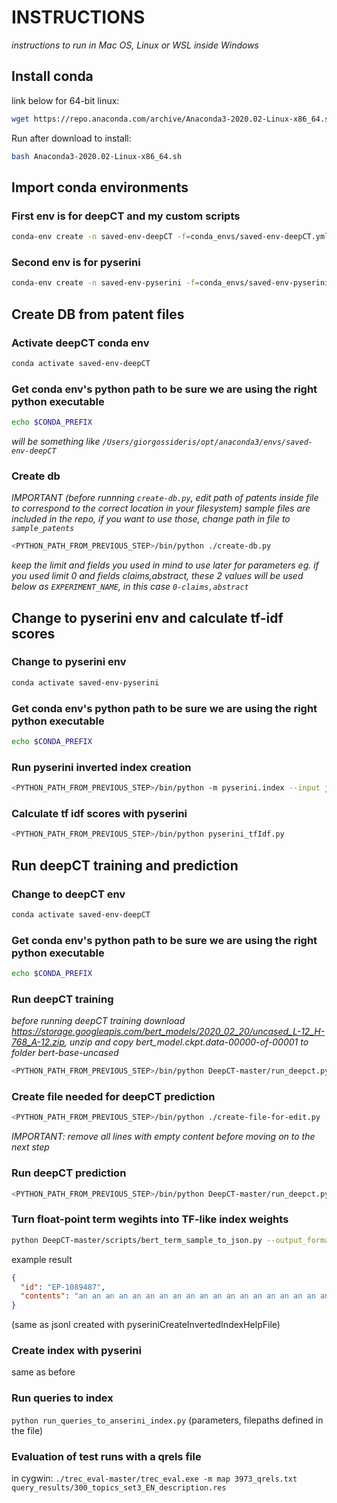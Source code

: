 # INSTRUCTIONS

_instructions to run in Mac OS, Linux or WSL inside Windows_

## Install conda

link below for 64-bit linux:

```bash
wget https://repo.anaconda.com/archive/Anaconda3-2020.02-Linux-x86_64.sh
```

Run after download to install:

```bash
bash Anaconda3-2020.02-Linux-x86_64.sh
```

## Import conda environments

### First env is for deepCT and my custom scripts

```bash
conda-env create -n saved-env-deepCT -f=conda_envs/saved-env-deepCT.yml
```

### Second env is for pyserini

```bash
conda-env create -n saved-env-pyserini -f=conda_envs/saved-env-pyserini.yml
```

## Create DB from patent files

### Activate deepCT conda env

```bash
conda activate saved-env-deepCT
```

### Get conda env's python path to be sure we are using the right python executable

```bash
echo $CONDA_PREFIX
```

_will be something like `/Users/giorgossideris/opt/anaconda3/envs/saved-env-deepCT`_

### Create db

_IMPORTANT (before runnning `create-db.py`, edit path of patents inside file to correspond to the correct location in your filesystem)_
_sample files are included in the repo, if you want to use those, change path in file to `sample_patents`_

```bash
<PYTHON_PATH_FROM_PREVIOUS_STEP>/bin/python ./create-db.py
```

_keep the limit and fields you used in mind to use later for parameters eg. if you used limit 0 and fields claims,abstract, these 2 values will be used below as `EXPERIMENT_NAME`, in this case `0-claims,abstract`_

## Change to pyserini env and calculate tf-idf scores

### Change to pyserini env

```bash
conda activate saved-env-pyserini
```

### Get conda env's python path to be sure we are using the right python executable

```bash
echo $CONDA_PREFIX
```

### Run pyserini inverted index creation

```bash
<PYTHON_PATH_FROM_PREVIOUS_STEP>/bin/python -m pyserini.index --input jsonl/<EXPERIMENT_NAME> --collection JsonCollection --generator DefaultLuceneDocumentGenerator --index indexes/<EXPERIMENT_NAME> --stemmer=none --threads 1 --storePositions --storeDocvectors --storeRaw
```

### Calculate tf idf scores with pyserini

```bash
<PYTHON_PATH_FROM_PREVIOUS_STEP>/bin/python pyserini_tfIdf.py
```

## Run deepCT training and prediction

### Change to deepCT env

```bash
conda activate saved-env-deepCT
```

### Get conda env's python path to be sure we are using the right python executable

```bash
echo $CONDA_PREFIX
```

### Run deepCT training

_before running deepCT training download <https://storage.googleapis.com/bert_models/2020_02_20/uncased_L-12_H-768_A-12.zip>, unzip and copy bert_model.ckpt.data-00000-of-00001 to folder bert-base-uncased_

```bash
<PYTHON_PATH_FROM_PREVIOUS_STEP>/bin/python DeepCT-master/run_deepct.py --data_dir=output/<EXPERIMENT_NAME>/train.docterm_recall --vocab_file=bert-base-uncased/vocab.txt --bert_config_file=bert-base-uncased/bert_config.json --init_checkpoint=bert-base-uncased/bert_model.ckpt --output_dir=output/<EXPERIMENT_NAME>/train --do_train=true --task_name=marcodoc --num_train_epochs=3.0 --train_batch_size=16
```

### Create file needed for deepCT prediction

```bash
<PYTHON_PATH_FROM_PREVIOUS_STEP>/bin/python ./create-file-for-edit.py
```

_ΙMPORTANT: remove all lines with empty content before moving on to the next step_

### Run deepCT prediction

```bash
<PYTHON_PATH_FROM_PREVIOUS_STEP>/bin/python DeepCT-master/run_deepct.py --task_name=marcotsvdoc --do_train=false --do_eval=false --do_predict=true --data_dir=output/<EXPERIMENT_NAME>/edit.tsv --vocab_file=bert-base-uncased/vocab.txt --bert_config_file=bert-base-uncased/bert_config.json --init_checkpoint=output/<EXPERIMENT_NAME>/train/model.ckpt-0 --max_seq_length=128 --train_batch_size=16 --learning_rate=2e-5 --num_train_epochs=3.0 --output_dir=output/<EXPERIMENT_NAME>/predict
```

### Turn float-point term wegihts into TF-like index weights

```bash
python DeepCT-master/scripts/bert_term_sample_to_json.py --output_format=json output/inf-description/edit.tsv  output/inf-description/predict/test_results.tsv output/inf-description/jsonl/predict/predict.json 100
```

example result

```json
{
  "id": "EP-1089487",
  "contents": "an an an an an an an an an an an an an an an an an an an an an an an an an an an an an an an an an and and and and and and and and and and and and and and and and and and and and and and and and and and and and and and and and and and and and and and and and and and and method method method method method method method method method method method method method method for for for for for for for for for for for for for for for for for for for for for for for for for for for for for for for for for for for for for for for for for for for for for for for for for for for for for ciphering ciphering ciphering ciphering ciphering ciphering ciphering ciphering ciphering ciphering ciphering ciphering ciphering ciphering ciphering ciphering ciphering ciphering ciphering ciphering ciphering ciphering ciphering ciphering ciphering ciphering ciphering ciphering ciphering ciphering ciphering ciphering ciphering ciphering ciphering ciphering ciphering ciphering ciphering ciphering ciphering ciphering ciphering ciphering ciphering ciphering ciphering ciphering ciphering ciphering ciphering traffic traffic traffic traffic traffic traffic traffic traffic traffic traffic traffic traffic traffic traffic traffic traffic traffic traffic traffic traffic traffic traffic traffic traffic traffic traffic traffic traffic traffic traffic traffic traffic traffic traffic traffic traffic traffic traffic traffic traffic traffic traffic traffic traffic traffic traffic traffic traffic traffic traffic traffic traffic traffic traffic traffic traffic traffic exchanged exchanged exchanged exchanged exchanged exchanged exchanged exchanged exchanged exchanged exchanged exchanged exchanged exchanged exchanged exchanged exchanged exchanged exchanged exchanged exchanged exchanged exchanged exchanged exchanged exchanged exchanged exchanged exchanged exchanged exchanged exchanged exchanged exchanged exchanged exchanged exchanged exchanged exchanged exchanged exchanged in in in in in in in in in in in in in in in in in in in in in in in in in in in in in in in in in in in in in in in in in in in in in in in in in in in in in in in in in in in in in in both both both both both both both both both directions directions directions directions directions directions directions directions directions directions directions directions directions directions directions directions directions directions directions directions directions directions directions directions directions directions directions directions directions directions directions directions directions directions directions directions directions directions directions directions directions directions directions directions directions directions directions directions directions directions directions directions directions directions between between between between between between between between between between between between a a a a a a a a a a a a a a a a a a a a a a a a a a a a a a a a a a a a a a a a a a a a a a a a a a a a a a a a satellite satellite satellite satellite satellite satellite satellite satellite satellite satellite satellite satellite satellite satellite satellite satellite satellite satellite satellite satellite satellite satellite satellite satellite satellite satellite satellite satellite satellite satellite / / / / / / / / / / / / / telephone telephone telephone telephone telephone telephone telephone ground station station station station station station station station station station station station station station station station station station station station station station station station station station station station station network network network network network network network network network network network network network network network network network network network network network network network network network network network network network network network network network network network using using using using using using using using using using using orbitial orbitial orbitial orbitial orbitial orbitial orbitial orbitial orbitial orbitial orbitial orbitial orbitial orbitial orbitial orbitial orbitial orbitial . . . . . . . . . . . . . . . . . . . . . . . . . . . . . . . . . . . . . . . . . . . . . buffer buffer buffer buffer buffer buffer buffer buffer buffer buffer buffer buffer buffer buffer is is is is is is is is is is is is is is is at at at at at at at at at at at at at at at at at at either either either either either either either either either either either either the the the the the the the the the the the the the the the the the the the the the the the the the the the the the or or or or or or or or or or or or or or or or or or or or or or or or or or or to to to to to to to to to to to to to to to to to to to to to to to to to to to to to to deciphering deciphering deciphering deciphering deciphering deciphering deciphering deciphering deciphering deciphering deciphering deciphering deciphering deciphering deciphering deciphering deciphering deciphering deciphering deciphering deciphering deciphering deciphering deciphering deciphering deciphering deciphering deciphering deciphering deciphering deciphering bits bits bits bits bits bits bits bits bits bits bits bits bits bits bits bits bits bits bits bits bits bits bits bits bits bits bits bits bits bits bits bits bits bits bits bits bits output output output output output output output output from duplex duplex duplex duplex duplex duplex duplex duplex duplex duplex duplex duplex duplex duplex duplex duplex duplex duplex duplex duplex duplex duplex duplex duplex duplex duplex duplex duplex duplex duplex duplex algorithm algorithm algorithm algorithm algorithm algorithm algorithm algorithm algorithm algorithm algorithm algorithm algorithm algorithm algorithm algorithm algorithm algorithm algorithm algorithm algorithm algorithm algorithm algorithm algorithm algorithm algorithm algorithm algorithm algorithm algorithm algorithm algorithm algorithm algorithm algorithm algorithm algorithm algorithm algorithm algorithm algorithm algorithm algorithm algorithm algorithm algorithm algorithm generated generated generated generated generated generated generated generated generated are are are decipher decipher decipher decipher decipher decipher decipher decipher decipher decipher decipher decipher decipher decipher decipher decipher decipher decipher later later later later later later later later later later later later later later - - - - - - - - - - - - - - - - - - - - - - - - - - - - - - be be be be be be be be be be be be be be be be received received received received received received received received received received received received received received received received received received received received received received received received received received received received received received received received received received received received information information information information information information information information information information information information information information information information block block block block block block block block block block block block block block block block block block block block block block block block block block block block block block block each each each each each each each each each each each each each each each each each each each each each each each call call call call call call call call call call call call call call call call call call up up up up nearest nearest nearest nearest nearest nearest nearest nearest nearest integer integer integer integer integer integer integer integer integer integer integer integer integer integer integer integer integer integer integer integer integer integer integer integer integer integer integer integer integer integer integer integer integer integer integer integer integer integer integer number number number number number number number number number number number number number number number number of of of of of of of of of of of of of of of of of of of of"
}
```

(same as jsonl created with pyseriniCreateInvertedIndexHelpFile)

### Create index with pyserini

same as before

### Run queries to index

`python run_queries_to_anserini_index.py`
(parameters, filepaths defined in the file)

### Evaluation of test runs with a qrels file

in cygwin:
`./trec_eval-master/trec_eval.exe -m map 3973_qrels.txt query_results/300_topics_set3_EN_description.res`
